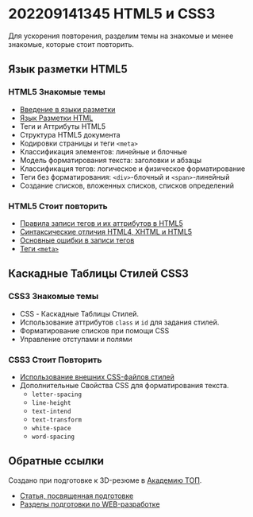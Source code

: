 # 202209141345 HTML5 и CSS3

Для ускорения повторения, разделим темы на знакомые и менее знакомые,
которые стоит повторить.

## Язык разметки HTML5

### HTML5 Знакомые темы

- [Введение в языки разметки](./202209141528-markup-languages.md)
- [Язык Разметки HTML](./202209141556-html.md)
- Теги и Аттрибуты HTML5
- Структура HTML5 документа
- Кодировки страницы и теги `<meta>`
- Классификация элементов: линейные и блочные
- Модель форматирования текста: заголовки и абзацы
- Классификация тегов: логическое и физическое форматирование
- Теги без форматирования: `<div>`-блочный и `<span>`-линейный
- Создание списков, вложенных списков, списков определений

### HTML5 Стоит повторить

- [Правила записи тегов и их аттрибутов в HTML5](./202209141954-html-tags-and-attributes.md)
- [Синтаксические отличия HTML4, XHTML и HTML5](./202209141620-html4-vs-xhtml-html5.md)
- [Основные ошибки в записи тегов](./202209142001-common-mistakes.md)
- [Теги `<meta>`](./202209142018-meta-tag.md)

## Каскадные Таблицы Стилей CSS3

### CSS3 Знакомые темы

- CSS - Каскадные Таблицы Стилей.
- Использование аттрибутов `class` и `id` для задания стилей.
- Форматирование списков при помощи CSS
- Управление отступами и полями

### CSS3 Стоит Повторить

- [Использование внешних CSS-файлов стилей](./202209142038-external-css-file.md)
- Дополнительные Свойства CSS для форматирования текста.
    - `letter-spacing`
    - `line-height`
    - `text-intend`
    - `text-transform`
    - `white-space`
    - `word-spacing`


## Обратные ссылки

Создано при подготовке к 3D-резюме в [Академию ТОП](https://izh.top-academy.ru/).

- [Статья, посвященная подготовке](../blog/20220914-preparing-for-teaching.md)
- [Разделы подготовки по WEB-разработке](./202209141344-web-design.md)